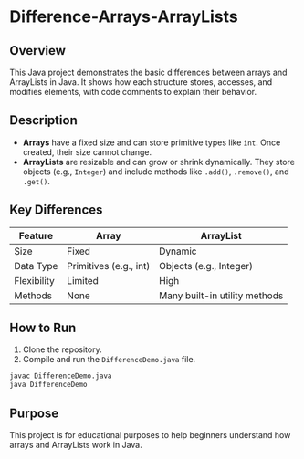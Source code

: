 # Difference-Arrays-ArrayLists

## Overview

This Java project demonstrates the basic differences between arrays and ArrayLists in Java. It shows how each structure stores, accesses, and modifies elements, with code comments to explain their behavior.

## Description

- **Arrays** have a fixed size and can store primitive types like `int`. Once created, their size cannot change.
- **ArrayLists** are resizable and can grow or shrink dynamically. They store objects (e.g., `Integer`) and include methods like `.add()`, `.remove()`, and `.get()`.

## Key Differences

| Feature         | Array                        | ArrayList                      |
|----------------|------------------------------|-------------------------------|
| Size           | Fixed                        | Dynamic                        |
| Data Type      | Primitives (e.g., int)       | Objects (e.g., Integer)        |
| Flexibility    | Limited                      | High                           |
| Methods        | None                         | Many built-in utility methods  |

## How to Run

1. Clone the repository.
2. Compile and run the `DifferenceDemo.java` file.

```bash
javac DifferenceDemo.java
java DifferenceDemo
```

## Purpose

This project is for educational purposes to help beginners understand how arrays and ArrayLists work in Java.

